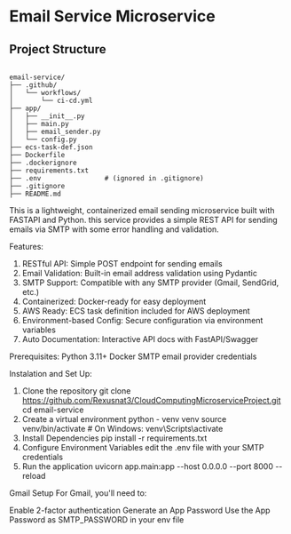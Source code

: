 # Email Service Microservice

## Project Structure
```

email-service/
├── .github/
│   └── workflows/
│       └── ci-cd.yml
├── app/
│   ├── __init__.py
│   ├── main.py
│   ├── email_sender.py
│   └── config.py
├── ecs-task-def.json
├── Dockerfile
├── .dockerignore
├── requirements.txt
├── .env                # (ignored in .gitignore)
├── .gitignore
├── README.md
```


This is a lightweight, containerized email sending microservice built with FASTAPI and Python. 
this service provides a simple REST API for sending emails via SMTP with some error handling and 
validation. 

Features:
1. RESTful API: Simple POST endpoint for sending emails
2. Email Validation: Built-in email address validation using Pydantic
3. SMTP Support: Compatible with any SMTP provider (Gmail, SendGrid, etc.)
4. Containerized: Docker-ready for easy deployment
5. AWS Ready: ECS task definition included for AWS deployment
6. Environment-based Config: Secure configuration via environment variables
7. Auto Documentation: Interactive API docs with FastAPI/Swagger

Prerequisites:
Python 3.11+
Docker
SMTP email provider credentials

Instalation and Set Up:
1. Clone the repository
   git clone https://github.com/Rexusnat3/CloudComputingMicroserviceProject.git
   cd email-service
2. Create a virtual environment
   python - venv venv
   source venv/bin/activate  # On Windows: venv\Scripts\activate
3. Install Dependencies
   pip install -r requirements.txt
4. Configure Environment Variables
   edit the .env file with your SMTP credentials
5. Run the application
   uvicorn app.main:app --host 0.0.0.0 --port 8000 --reload

Gmail Setup
For Gmail, you'll need to:

Enable 2-factor authentication
Generate an App Password
Use the App Password as SMTP_PASSWORD in your env file

